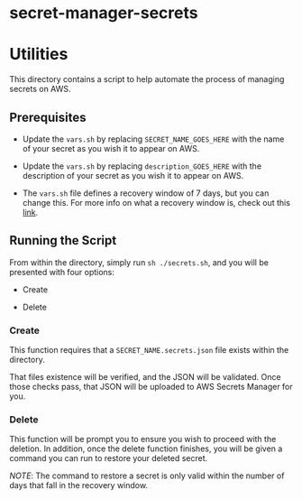 # secret-manager-secrets
# Utilities

This directory contains a script to help automate the process of managing secrets on AWS.

## Prerequisites

* Update the `vars.sh` by replacing `SECRET_NAME_GOES_HERE` with the name of your secret as you wish it to appear on AWS.
* Update the `vars.sh` by replacing `description_GOES_HERE` with the description of your secret as you wish it to appear on AWS.

* The `vars.sh` file defines a recovery window of 7 days, but you can change this. For more info on what a recovery window is, check out this [link](https://docs.aws.amazon.com/secretsmanager/latest/userguide/manage_delete-restore-secret.html).


## Running the Script

From within the directory, simply run `sh ./secrets.sh`, and you will be presented with four options:

* Create

* Delete

### Create

This function requires that a `SECRET_NAME.secrets.json` file exists within the directory.

That files existence will be verified, and the JSON will be validated. Once those checks pass, that JSON will be uploaded to AWS Secrets Manager for you.

### Delete

This function will be prompt you to ensure you wish to proceed with the deletion. In addition, once the delete function finishes, you will be given a command you can run to restore your deleted secret.

_NOTE_: The command to restore a secret is only valid within the number of days that fall in the recovery window.
